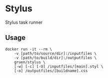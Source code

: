 # Stylus

Stylus task runner

## Usage

```
docker run -it --rm \
    -v [path/to/source/dir]:/inputfiles \
    -v [path/to/build/dir]:/outputfiles \
    gruen/stylus \
    [-w] [-c] [-U] /inputfiles/[main].styl \
    [-o] /outputfiles/[buildname].css
```
